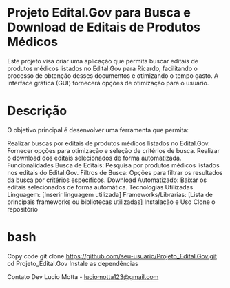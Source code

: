 # Projeto Edital.Gov para Busca e Download de Editais de Produtos Médicos
Este projeto visa criar uma aplicação que permita buscar editais de produtos médicos listados no Edital.Gov para Ricardo, facilitando o processo de obtenção desses documentos e otimizando o tempo gasto. A interface gráfica (GUI) fornecerá opções de otimização para o usuário.

# Descrição
O objetivo principal é desenvolver uma ferramenta que permita:

Realizar buscas por editais de produtos médicos listados no Edital.Gov.
Fornecer opções para otimização e seleção de critérios de busca.
Realizar o download dos editais selecionados de forma automatizada.
Funcionalidades
Busca de Editais: Pesquisa por produtos médicos listados nos editais do Edital.Gov.
Filtros de Busca: Opções para filtrar os resultados da busca por critérios específicos.
Download Automatizado: Baixar os editais selecionados de forma automática.
Tecnologias Utilizadas
Linguagem: [Inserir linguagem utilizada]
Frameworks/Librarias: [Lista de principais frameworks ou bibliotecas utilizadas]
Instalação e Uso
Clone o repositório

# bash
Copy code
git clone https://github.com/seu-usuario/Projeto_Edital.Gov.git
cd Projeto_Edital.Gov
Instale as dependências


Contato
Dev Lucio Motta - luciomotta123@gmail.com
